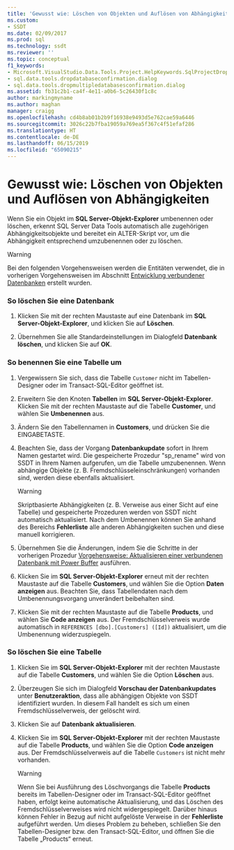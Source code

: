 ```yaml
---
title: 'Gewusst wie: Löschen von Objekten und Auflösen von Abhängigkeiten | Microsoft-Dokumentation'
ms.custom:
- SSDT
ms.date: 02/09/2017
ms.prod: sql
ms.technology: ssdt
ms.reviewer: ''
ms.topic: conceptual
f1_keywords:
- Microsoft.VisualStudio.Data.Tools.Project.HelpKeywords.SqlProjectDropDatabaseConfirmationDialog
- sql.data.tools.dropdatabaseconfirmation.dialog
- sql.data.tools.dropmultipledatabasesconfirmation.dialog
ms.assetid: fb31c2b1-ca4f-4e11-a0b6-5c26430f1c8c
author: markingmyname
ms.author: maghan
manager: craigg
ms.openlocfilehash: cd4b8ab01b2b9f16938e9493d5e762cae59a6446
ms.sourcegitcommit: 3026c22b7fba19059a769ea5f367c4f51efaf286
ms.translationtype: HT
ms.contentlocale: de-DE
ms.lasthandoff: 06/15/2019
ms.locfileid: "65090215"
---
```

# <a name="how-to-delete-objects-and-resolve-dependencies"></a>Gewusst wie: Löschen von Objekten und Auflösen von Abhängigkeiten
Wenn Sie ein Objekt im **SQL Server-Objekt-Explorer** umbenennen oder löschen, erkennt SQL Server Data Tools automatisch alle zugehörigen Abhängigkeitsobjekte und bereitet ein ALTER-Skript vor, um die Abhängigkeit entsprechend umzubenennen oder zu löschen.  
  
> [!WARNING]  
> Bei den folgenden Vorgehensweisen werden die Entitäten verwendet, die in vorherigen Vorgehensweisen im Abschnitt [Entwicklung verbundener Datenbanken](../ssdt/connected-database-development.md) erstellt wurden.  
  
### <a name="to-delete-a-database"></a>So löschen Sie eine Datenbank  
  
1.  Klicken Sie mit der rechten Maustaste auf eine Datenbank im **SQL Server-Objekt-Explorer**, und klicken Sie auf **Löschen**.  
  
2.  Übernehmen Sie alle Standardeinstellungen im Dialogfeld **Datenbank löschen**, und klicken Sie auf **OK**.  
  
### <a name="to-rename-a-table"></a>So benennen Sie eine Tabelle um  
  
1.  Vergewissern Sie sich, dass die Tabelle `Customer` nicht im Tabellen-Designer oder im Transact\-SQL-Editor geöffnet ist.  
  
2.  Erweitern Sie den Knoten **Tabellen** im **SQL Server-Objekt-Explorer**. Klicken Sie mit der rechten Maustaste auf die Tabelle **Customer**, und wählen Sie **Umbenennen** aus.  
  
3.  Ändern Sie den Tabellennamen in **Customers**, und drücken Sie die EINGABETASTE.  
  
4.  Beachten Sie, dass der Vorgang **Datenbankupdate** sofort in Ihrem Namen gestartet wird. Die gespeicherte Prozedur "sp_rename" wird von SSDT in Ihrem Namen aufgerufen, um die Tabelle umzubenennen. Wenn abhängige Objekte (z. B. Fremdschlüsseleinschränkungen) vorhanden sind, werden diese ebenfalls aktualisiert.  
  
    > [!WARNING]  
    > Skriptbasierte Abhängigkeiten (z. B. Verweise aus einer Sicht auf eine Tabelle) und gespeicherte Prozeduren werden von SSDT nicht automatisch aktualisiert. Nach dem Umbenennen können Sie anhand des Bereichs **Fehlerliste** alle anderen Abhängigkeiten suchen und diese manuell korrigieren.  
  
5.  Übernehmen Sie die Änderungen, indem Sie die Schritte in der vorherigen Prozedur [Vorgehensweise: Aktualisieren einer verbundenen Datenbank mit Power Buffer](../ssdt/how-to-update-a-connected-database-with-power-buffer.md) ausführen.  
  
6.  Klicken Sie im **SQL Server-Objekt-Explorer** erneut mit der rechten Maustaste auf die Tabelle **Customers**, und wählen Sie die Option **Daten anzeigen** aus. Beachten Sie, dass Tabellendaten nach dem Umbenennungsvorgang unverändert beibehalten sind.  
  
7.  Klicken Sie mit der rechten Maustaste auf die Tabelle **Products**, und wählen Sie **Code anzeigen** aus. Der Fremdschlüsselverweis wurde automatisch in `REFERENCES [dbo].[Customers] ([Id])` aktualisiert, um die Umbenennung widerzuspiegeln.  
  
### <a name="to-delete-a-table"></a>So löschen Sie eine Tabelle  
  
1.  Klicken Sie im **SQL Server-Objekt-Explorer** mit der rechten Maustaste auf die Tabelle **Customers**, und wählen Sie die Option **Löschen** aus.  
  
2.  Überzeugen Sie sich im Dialogfeld **Vorschau der Datenbankupdates** unter **Benutzeraktion**, dass alle abhängigen Objekte von SSDT identifiziert wurden. In diesem Fall handelt es sich um einen Fremdschlüsselverweis, der gelöscht wird.  
  
3.  Klicken Sie auf **Datenbank aktualisieren**.  
  
4.  Klicken Sie im **SQL Server-Objekt-Explorer** mit der rechten Maustaste auf die Tabelle **Products**, und wählen Sie die Option **Code anzeigen** aus. Der Fremdschlüsselverweis auf die Tabelle `Customers` ist nicht mehr vorhanden.  
  
    > [!WARNING]  
    > Wenn Sie bei Ausführung des Löschvorgangs die Tabelle **Products** bereits im Tabellen-Designer oder im Transact\-SQL-Editor geöffnet haben, erfolgt keine automatische Aktualisierung, und das Löschen des Fremdschlüsselverweises wird nicht widergespiegelt. Darüber hinaus können Fehler in Bezug auf nicht aufgelöste Verweise in der **Fehlerliste** aufgeführt werden. Um dieses Problem zu beheben, schließen Sie den Tabellen-Designer bzw. den Transact\-SQL-Editor, und öffnen Sie die Tabelle „Products“ erneut.  
  
